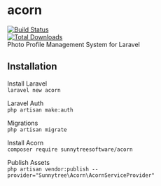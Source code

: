 # acorn  
[![Build Status](https://travis-ci.com/sunnytreesoftware/acorn.svg?branch=master)](https://travis-ci.com/sunnytreesoftware/acorn)  
[![Total Downloads](https://poser.pugx.org/sunnytreesoftware/acorn/downloads)](https://packagist.org/packages/sunnytreesoftware/acorn)  
Photo Profile Management System for Laravel  


## Installation  
Install Laravel  
`
laravel new acorn
`  

Laravel Auth  
`
php artisan make:auth  
`

Migrations  
`
php artisan migrate  
`  

Install Acorn  
`
composer require sunnytreesoftware/acorn
`  

Publish Assets  
`
php artisan vendor:publish --provider="Sunnytree\Acorn\AcornServiceProvider"
`

